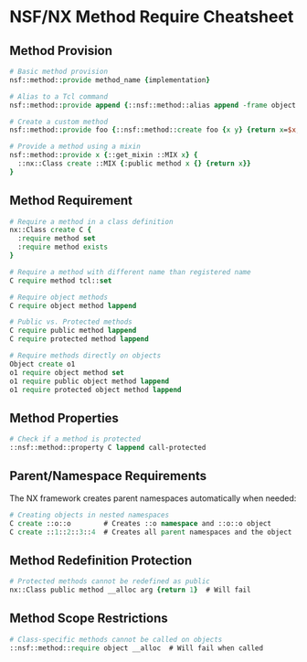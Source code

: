 # NSF/NX Method Require Cheatsheet

## Method Provision

```tcl
# Basic method provision
nsf::method::provide method_name {implementation}

# Alias to a Tcl command
nsf::method::provide append {::nsf::method::alias append -frame object ::append}

# Create a custom method
nsf::method::provide foo {::nsf::method::create foo {x y} {return x=$x,y=$y}}

# Provide a method using a mixin
nsf::method::provide x {::get_mixin ::MIX x} {
  ::nx::Class create ::MIX {:public method x {} {return x}}
}
```

## Method Requirement

```tcl
# Require a method in a class definition
nx::Class create C {
  :require method set
  :require method exists
}

# Require a method with different name than registered name
C require method tcl::set

# Require object methods
C require object method lappend

# Public vs. Protected methods
C require public method lappend
C require protected method lappend

# Require methods directly on objects
Object create o1
o1 require object method set
o1 require public object method lappend
o1 require protected object method lappend
```

## Method Properties

```tcl
# Check if a method is protected
::nsf::method::property C lappend call-protected
```

## Parent/Namespace Requirements

The NX framework creates parent namespaces automatically when needed:

```tcl
# Creating objects in nested namespaces
C create ::o::o        # Creates ::o namespace and ::o::o object
C create ::1::2::3::4  # Creates all parent namespaces and the object
```

## Method Redefinition Protection

```tcl
# Protected methods cannot be redefined as public
nx::Class public method __alloc arg {return 1}  # Will fail
```

## Method Scope Restrictions

```tcl
# Class-specific methods cannot be called on objects
::nsf::method::require object __alloc  # Will fail when called
``` 